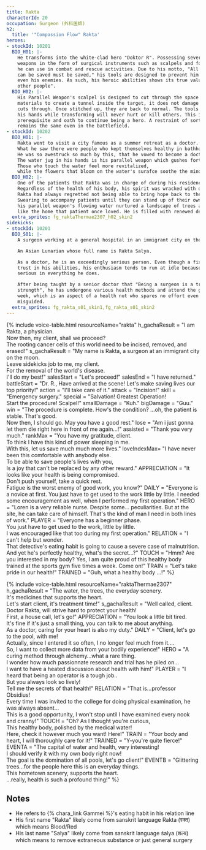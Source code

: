 ```yaml
---
title: Rakta
characterId: 20
occupation: Surgeon (外科医師)
h2:
  title: '"Compassion Flow" Rakta'
heroes:
- stockId: 10201
  BIO_H01: |-
    He transforms into the white-clad hero "Doktor R". Possessing several parallel
    weapons in the form of surgical instruments such as scalpels and forceps, which
    he can use in combat and rescue activities. Due to his motto, "All lives that
    can be saved must be saved," his tools are designed to prevent him from killing
    even his enemies. As such, his heroic abilities shows its true value in "saving
    other people".
  BIO_H02: |-
    His Parallel Weapon's scalpel is designed to cut through the space between
    materials to create a tunnel inside the target, it does not damage the target it
    cuts through. Once stitched up, they are back to normal. The tools he holds in
    his hands while transforming will never hurt or kill others. This is his
    prerequisite and oath to continue being a hero. A restraint of sorts so that he
    remains the same even in the battlefield.
- stockId: 10202
  BIO_H01: |-
    Rakta went to visit a city famous as a summer retreat as a doctor.
    What he saw there were people who kept themselves healthy in bathhouses that healed the body while using the beautiful scenery around     them to heal their minds.
    He was so awestruck so much by this, that he vowed to become a doctor that will heal not only the body, but also the mind, which in       turn earned him a new hero form.
    The water jug in his hands is his parallel weapon which gushes forth water that can nurture the city's beautiful scenery.
    Those who touch the water feel more revitalized,
    while the flowers that bloom on the water's surafce soothe the minds of those who look at them. 
  BIO_H02: |-
    One of the patients that Rakta was in charge of during his residency was a person who could not get out of bed no matter how healthy      his body became.
    Regardless of the health of his body, his spirit was wracked with despair by the destruction of his home and the loss of everything       he had cared about.
    Rakta had always regretted not being able to bring hope back to the man.
    Swearing to accompany patients until they can stand up of their own volition and regain their mental and physical health,
    his parallel weapon's flowing water nurtured a landscape of trees and flowers,
    like the home that patient once loved. He is filled with renewed determination as a doctor.
  extra_sprites: fg_raktaThermae2307_h02_skin2
sidekicks:
- stockId: 10201
  BIO_S01: |-
    A surgeon working at a general hospital in an immigrant city on the moon.

    An Asian Lunarian whose full name is Rakta Salya.

    As a doctor, he is an exceedingly serious person. Even though a fixed amount of
    trust in his abilities, his enthusiasm tends to run at idle because he is
    serious in everything he does.

    After being taught by a senior doctor that "Being a surgeon is a trial of
    strength", he has undergone various health methods and attend the gym 5 times a
    week, which is an aspect of a health nut who spares no effort even when
    misguided.
  extra_sprites: fg_rakta_s01_skin1,fg_rakta_s01_skin2
---
```


{% include voice-table.html resourceName="rakta"
h_gachaResult = "I am Rakta, a physician.<br>Now then, my client, shall we proceed?<br>The rooting cancer cells of this world need to be incised, removed, and erased!"
s_gachaResult = "My name is Rakta, a surgeon at an immigrant city on the moon.<br>Leave sidekicks job to me, my client.<br>For the removal of the world's disease.<br>I'll do my best!"
salesStart = "Let's proceed!"
salesEnd = "I have returned."
battleStart = "Dr. R., Have arrived at the scene! Let's make saving lives our top priority!"
action = "I'll take care of it."
attack = "Incision!"
skill = "Emergency surgery."
special = "Salvation! Greatest Operation!<br>Start the procedure! Scalpel!"
smallDamage = "Kuh."
bigDamage = "Guu."
win = "The procedure is complete. How's the condition? ...oh, the patient is stable. That's good.<br>Now then, I should go. May you have a good rest."
lose = "Am i just gonna let them die right here in front of me again...!"
assisted = "Thank you very much."
rankMax = "You have my gratitude, client.<br>To think I have this kind of power sleeping in me.<br>With this, let us save much much more lives."
loveIndexMax= "I have never been this comfortable with anybody else.<br>To be able to save people's lives with you,<br>Is a joy that can't be replaced by any other reward."
APPRECIATION = "It looks like your health is being compromised.<br>Don't push yourself, take a quick rest.<br>Fatigue is the worst enemy of good work, you know?"
DAILY = "Everyone is a novice at first.  You just have to get used to the work little by little.  I needed some encouragement as well, when I performed my first operation."
HERO = "Loren is a very reliable nurse.  Despite some... peculiarities. But at the site, he can take care of himself.  That's the kind of man I need in both lines of work."
PLAYER = "Everyone has a beginner phase.<br>You just have to get used to the work, little by little.<br>I was encouraged like that too during my first operation."
RELATION = "I can't help but wonder.<br>That detective's eating habit is going to cause a severe case of malnutrition.<br>And yet he's perfectly healthy, what's the secret...?"
TOUCH = "Hmm?  Are you interested in my body?  Yes, I am quite proud of this healthy body trained at the sports gym five times a week.  Come on!"
TRAIN = "Let's take pride in our health!"
TRAINED = "Guh, what a healthy body ...!"
%}

{% include voice-table.html resourceName="raktaThermae2307"
h_gachaResult = "The water, the trees, the everyday scenery.<br>It's medicines that supports the heart.<br>Let's start client, it's treatment time!"
s_gachaResult = "Well called, client.<br>Doctor Rakta, will strive hard to protect your health!<br>First, a house call, let's go!"
APPRECIATION = "You look a little bit tired.<br>It's fine if it's just a small thing, you can talk to me about anything.<br>As a doctor, caring for your heart is also my duty."
DAILY = "Client, let's go to the pool, with me!<br>Actually, since I entered it so often, I no longer feel much from it….<br>So, I want to collect more data from your bodily experience!"
HERO = "A curing method through alchemy…what a rare thing.<br>I wonder how much passionnate research and trial has he piled on…<br>I want to have a heated discussion about health with him!"
PLAYER = "I heard that being an operator is a tough job..<br>But you always look so lively!<br>Tell me the secrets of that health!"
RELATION = "That is…professor Obsidius!<br>Every time I was invited to the college for doing physical examination, he was always absent…<br>This is a good opportunity, I won't stop until I have examined every nook and cranny!"
TOUCH = "Oh? As I thought you're curious,<br>This healthy body, polished by the medical water!<br>Here, check it however much you want! Here!"
TRAIN = "Your body and heart, I will thoroughly care for it!"
TRAINED = "Y-you're quite fierce!"
EVENTA = "The capital of water and health, very interesting!<br>I should verify it with my own body right now!<br>The goal is the domination of all pools, let's go client!"
EVENTB = "Glittering trees…for the people here this is an everyday things.<br>This hometown scenery, supports the heart.<br>…really, health is such a profound thing!"
%}

## Notes

- He refers to {% chara_link Gammei %}'s eating habit in his relation line
- His first name "Rakta" likely come from sanskrit language Rakta (रक्त) which means Blood/Red
- His last name "Salya" likely come from sanskrit language śalya (शल्य) which means to remove extraneous substance or just general surgery
